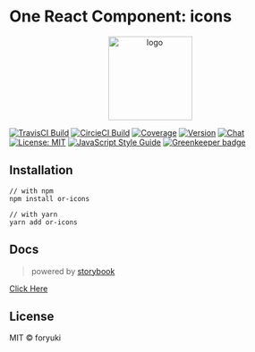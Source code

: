 # One React Component: icons

<p align="center"><img width="150" src="https://cdn.rawgit.com/one-react/assets/master/logo%402x.png" alt="logo"></p>

[![TravisCI Build](https://img.shields.io/travis/one-react/icons.svg)](https://travis-ci.org/one-react/icons)
[![CircieCI Build](https://img.shields.io/circleci/project/github/one-react/icons.svg)](https://circleci.com/gh/one-react/icons)
[![Coverage](https://img.shields.io/codecov/c/github/one-react/icons.svg)](https://codecov.io/gh/one-react/icons) 
[![Version](https://img.shields.io/npm/v/or-icons.svg)](https://www.npmjs.com/package/or-icons)
[![Chat](https://img.shields.io/gitter/room/one-react-org/Lobby.svg)](https://gitter.im/one-react-org/Lobby)
[![License: MIT](https://img.shields.io/badge/License-MIT-brightgreen.svg)](https://opensource.org/licenses/MIT)
[![JavaScript Style Guide](https://img.shields.io/badge/code_style-standard-brightgreen.svg)](https://standardjs.com)
[![Greenkeeper badge](https://badges.greenkeeper.io/one-react/icons.svg)](https://greenkeeper.io/) 

## Installation
```
// with npm
npm install or-icons

// with yarn
yarn add or-icons
```

## Docs
> powered by [storybook](https://storybook.js.org/)

[Click Here](https://one-react.github.io/icons)

## License

MIT &copy; foryuki
